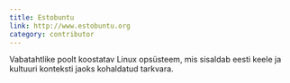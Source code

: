 ```yaml
---
title: Estobuntu
link: http://www.estobuntu.org
category: contributor
---
```


Vabatahtlike poolt koostatav Linux opsüsteem, mis sisaldab eesti keele ja kultuuri konteksti jaoks kohaldatud tarkvara.
